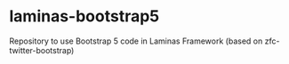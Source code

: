 # laminas-bootstrap5
Repository to use Bootstrap 5 code in Laminas Framework (based on zfc-twitter-bootstrap)
